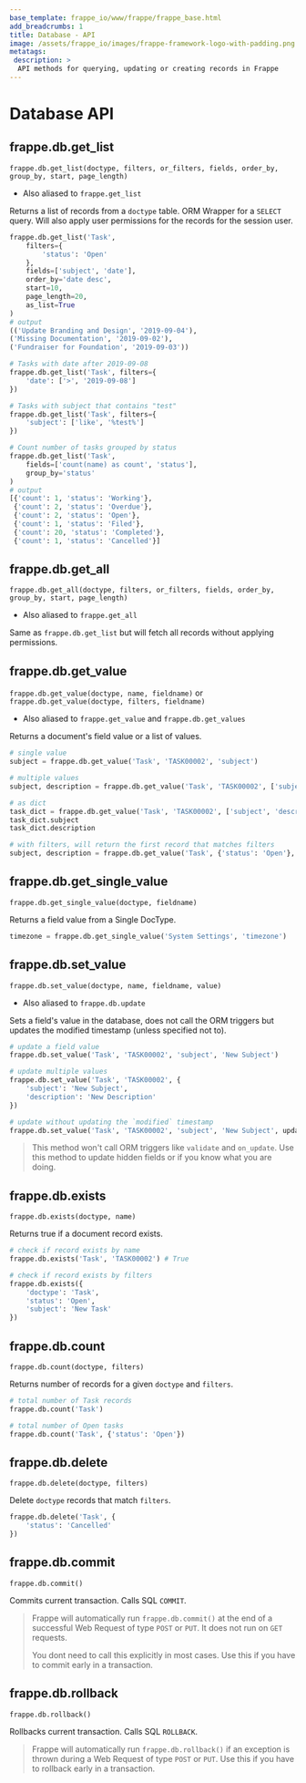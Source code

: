 ```yaml
---
base_template: frappe_io/www/frappe/frappe_base.html
add_breadcrumbs: 1
title: Database - API
image: /assets/frappe_io/images/frappe-framework-logo-with-padding.png
metatags:
 description: >
  API methods for querying, updating or creating records in Frappe
---
```


# Database API

## frappe.db.get_list
`frappe.db.get_list(doctype, filters, or_filters, fields, order_by, group_by, start, page_length)`

- Also aliased to `frappe.get_list`

Returns a list of records from a `doctype` table. ORM Wrapper for a `SELECT`
query. Will also apply user permissions for the records for the session user.

```python
frappe.db.get_list('Task',
	filters={
		'status': 'Open'
	},
	fields=['subject', 'date'],
	order_by='date desc',
	start=10,
	page_length=20,
	as_list=True
)
# output
(('Update Branding and Design', '2019-09-04'),
('Missing Documentation', '2019-09-02'),
('Fundraiser for Foundation', '2019-09-03'))

# Tasks with date after 2019-09-08
frappe.db.get_list('Task', filters={
	'date': ['>', '2019-09-08']
})

# Tasks with subject that contains "test"
frappe.db.get_list('Task', filters={
	'subject': ['like', '%test%']
})

# Count number of tasks grouped by status
frappe.db.get_list('Task',
	fields=['count(name) as count', 'status'],
	group_by='status'
)
# output
[{'count': 1, 'status': 'Working'},
 {'count': 2, 'status': 'Overdue'},
 {'count': 2, 'status': 'Open'},
 {'count': 1, 'status': 'Filed'},
 {'count': 20, 'status': 'Completed'},
 {'count': 1, 'status': 'Cancelled'}]
```

## frappe.db.get_all
`frappe.db.get_all(doctype, filters, or_filters, fields, order_by, group_by, start, page_length)`

- Also aliased to `frappe.get_all`

Same as `frappe.db.get_list` but will fetch all records without applying permissions.

## frappe.db.get_value
`frappe.db.get_value(doctype, name, fieldname)` or `frappe.db.get_value(doctype, filters, fieldname)`

- Also aliased to `frappe.get_value` and `frappe.db.get_values`

Returns a document's field value or a list of values.

```python
# single value
subject = frappe.db.get_value('Task', 'TASK00002', 'subject')

# multiple values
subject, description = frappe.db.get_value('Task', 'TASK00002', ['subject', 'description'])

# as dict
task_dict = frappe.db.get_value('Task', 'TASK00002', ['subject', 'description'], as_dict=1)
task_dict.subject
task_dict.description

# with filters, will return the first record that matches filters
subject, description = frappe.db.get_value('Task', {'status': 'Open'}, ['subject', 'description'])
```

## frappe.db.get\_single\_value
`frappe.db.get_single_value(doctype, fieldname)`

Returns a field value from a Single DocType.

```python
timezone = frappe.db.get_single_value('System Settings', 'timezone')
```

## frappe.db.set_value
`frappe.db.set_value(doctype, name, fieldname, value)`

- Also aliased to `frappe.db.update`

Sets a field's value in the database, does not call the ORM triggers but updates
the modified timestamp (unless specified not to).

```python
# update a field value
frappe.db.set_value('Task', 'TASK00002', 'subject', 'New Subject')

# update multiple values
frappe.db.set_value('Task', 'TASK00002', {
	'subject': 'New Subject',
	'description': 'New Description'
})

# update without updating the `modified` timestamp
frappe.db.set_value('Task', 'TASK00002', 'subject', 'New Subject', update_modified=False)
```

> This method won't call ORM triggers like `validate` and `on_update`. Use this
> method to update hidden fields or if you know what you are doing.

## frappe.db.exists
`frappe.db.exists(doctype, name)`

Returns true if a document record exists.

```python
# check if record exists by name
frappe.db.exists('Task', 'TASK00002') # True

# check if record exists by filters
frappe.db.exists({
	'doctype': 'Task',
	'status': 'Open',
	'subject': 'New Task'
})
```

## frappe.db.count
`frappe.db.count(doctype, filters)`

Returns number of records for a given `doctype` and `filters`.

```python
# total number of Task records
frappe.db.count('Task')

# total number of Open tasks
frappe.db.count('Task', {'status': 'Open'})
```

## frappe.db.delete
`frappe.db.delete(doctype, filters)`

Delete `doctype` records that match `filters`.

```python
frappe.db.delete('Task', {
	'status': 'Cancelled'
})
```

## frappe.db.commit
`frappe.db.commit()`

Commits current transaction. Calls SQL `COMMIT`.

> Frappe will automatically run `frappe.db.commit()` at the end of a successful
> Web Request of type `POST` or `PUT`. It does not run on `GET` requests.
>
> You dont need to call this explicitly in most cases. Use this if you have to
> commit early in a transaction.

## frappe.db.rollback
`frappe.db.rollback()`

Rollbacks current transaction. Calls SQL `ROLLBACK`.

> Frappe will automatically run `frappe.db.rollback()` if an exception is thrown
> during a Web Request of type `POST` or `PUT`. Use this if you have to rollback
> early in a transaction.
